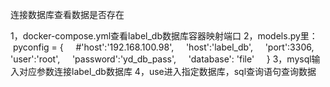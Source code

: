 连接数据库查看数据是否存在

1，docker-compose.yml查看label_db数据库容器映射端口
2，models.py里：
	 pyconfig = {
	    #'host':'192.168.100.98',
	    'host':'label_db',
	    'port':3306,
	    'user':'root',
	    'password':'yd_db_pass',
	    'database': 'file'
	    }
3，mysql输入对应参数连接label_db数据库
4，use进入指定数据库，sql查询语句查询数据